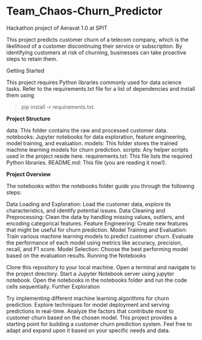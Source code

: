 # Team_Chaos-Churn_Predictor
Hackathon project of Aeravat 1.0 at SPIT

This project predicts customer churn of a telecom company, which is the likelihood of a customer discontinuing their service or subscription. By identifying customers at risk of churning, businesses can take proactive steps to retain them.

Getting Started

This project requires Python libraries commonly used for data science tasks. Refer to the requirements.txt file for a list of dependencies and install them using 
> pip install -r requirements.txt.

**Project Structure**

data: This folder contains the raw and processed customer data.
notebooks: Jupyter notebooks for data exploration, feature engineering, model training, and evaluation.
models: This folder stores the trained machine learning models for churn prediction.
scripts: Any helper scripts used in the project reside here.
requirements.txt: This file lists the required Python libraries.
README.md: This file (you are reading it now!).

**Project Overview**

The notebooks within the notebooks folder guide you through the following steps:

Data Loading and Exploration: Load the customer data, explore its characteristics, and identify potential issues.
Data Cleaning and Preprocessing: Clean the data by handling missing values, outliers, and encoding categorical features.
Feature Engineering: Create new features that might be useful for churn prediction.
Model Training and Evaluation: Train various machine learning models to predict customer churn. Evaluate the performance of each model using metrics like accuracy, precision, recall, and F1 score.
Model Selection: Choose the best performing model based on the evaluation results.
Running the Notebooks

Clone this repository to your local machine.
Open a terminal and navigate to the project directory.
Start a Jupyter Notebook server using jupyter notebook.
Open the notebooks in the notebooks folder and run the code cells sequentially.
Further Exploration

Try implementing different machine learning algorithms for churn prediction.
Explore techniques for model deployment and serving predictions in real-time.
Analyze the factors that contribute most to customer churn based on the chosen model.
This project provides a starting point for building a customer churn prediction system. Feel free to adapt and expand upon it based on your specific needs and data.
